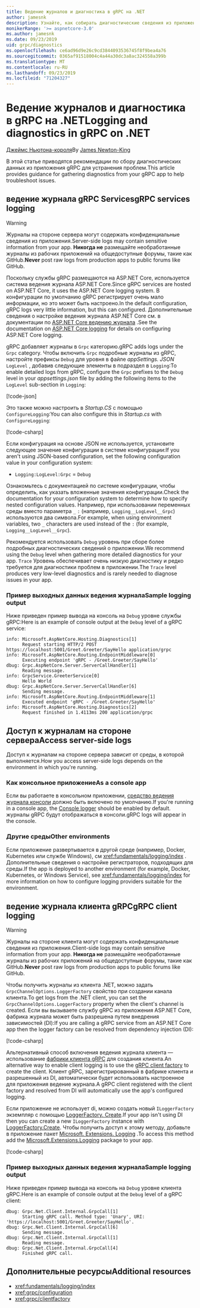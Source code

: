 ```yaml
---
title: Ведение журналов и диагностика в gRPC на .NET
author: jamesnk
description: Узнайте, как собирать диагностические сведения из приложения gRPC на платформе .NET.
monikerRange: '>= aspnetcore-3.0'
ms.author: jamesnk
ms.date: 09/23/2019
uid: grpc/diagnostics
ms.openlocfilehash: ce6ad96d9e26c9cd3844093536745f8f9bea4a76
ms.sourcegitcommit: 0365af91518004c4a44a30dc3a8ac324558a399b
ms.translationtype: MT
ms.contentlocale: ru-RU
ms.lasthandoff: 09/23/2019
ms.locfileid: "71204327"
---
```

# <a name="logging-and-diagnostics-in-grpc-on-net"></a><span data-ttu-id="337df-103">Ведение журналов и диагностика в gRPC на .NET</span><span class="sxs-lookup"><span data-stu-id="337df-103">Logging and diagnostics in gRPC on .NET</span></span>

<span data-ttu-id="337df-104">[Джеймс Ньютона-короля](https://twitter.com/jamesnk)</span><span class="sxs-lookup"><span data-stu-id="337df-104">By [James Newton-King](https://twitter.com/jamesnk)</span></span>

<span data-ttu-id="337df-105">В этой статье приводятся рекомендации по сбору диагностических данных из приложения gRPC для устранения проблем.</span><span class="sxs-lookup"><span data-stu-id="337df-105">This article provides guidance for gathering diagnostics from your gRPC app to help troubleshoot issues.</span></span>

## <a name="grpc-services-logging"></a><span data-ttu-id="337df-106">ведение журнала gRPC Services</span><span class="sxs-lookup"><span data-stu-id="337df-106">gRPC services logging</span></span>

> [!WARNING]
> <span data-ttu-id="337df-107">Журналы на стороне сервера могут содержать конфиденциальные сведения из приложения.</span><span class="sxs-lookup"><span data-stu-id="337df-107">Server-side logs may contain sensitive information from your app.</span></span> <span data-ttu-id="337df-108">**Никогда не** размещайте необработанные журналы из рабочих приложений на общедоступные форумы, такие как GitHub.</span><span class="sxs-lookup"><span data-stu-id="337df-108">**Never** post raw logs from production apps to public forums like GitHub.</span></span>

<span data-ttu-id="337df-109">Поскольку службы gRPC размещаются на ASP.NET Core, используется система ведения журнала ASP.NET Core.</span><span class="sxs-lookup"><span data-stu-id="337df-109">Since gRPC services are hosted on ASP.NET Core, it uses the ASP.NET Core logging system.</span></span> <span data-ttu-id="337df-110">В конфигурации по умолчанию gRPC регистрирует очень мало информации, но это может быть настроено.</span><span class="sxs-lookup"><span data-stu-id="337df-110">In the default configuration, gRPC logs very little information, but this can configured.</span></span> <span data-ttu-id="337df-111">Дополнительные сведения о настройке ведения журнала ASP.NET Core см. в документации по [ASP.NET Core ведению журнала](xref:fundamentals/logging/index#configuration) .</span><span class="sxs-lookup"><span data-stu-id="337df-111">See the documentation on [ASP.NET Core logging](xref:fundamentals/logging/index#configuration) for details on configuring ASP.NET Core logging.</span></span>

<span data-ttu-id="337df-112">gRPC добавляет журналы в `Grpc` категорию.</span><span class="sxs-lookup"><span data-stu-id="337df-112">gRPC adds logs under the `Grpc` category.</span></span> <span data-ttu-id="337df-113">Чтобы включить `Grpc` подробные журналы из gRPC, настройте префиксы `Debug` для уровня в файле *appSettings. JSON* `LogLevel` , добавив следующие элементы в подраздел в `Logging`:</span><span class="sxs-lookup"><span data-stu-id="337df-113">To enable detailed logs from gRPC, configure the `Grpc` prefixes to the `Debug` level in your *appsettings.json* file by adding the following items to the `LogLevel` sub-section in `Logging`:</span></span>

[!code-json[](diagnostics/logging-config.json?highlight=7)]

<span data-ttu-id="337df-114">Это также можно настроить в *Startup.CS* с помощью `ConfigureLogging`:</span><span class="sxs-lookup"><span data-stu-id="337df-114">You can also configure this in *Startup.cs* with `ConfigureLogging`:</span></span>

[!code-csharp[](diagnostics/logging-config-code.cs?highlight=5)]

<span data-ttu-id="337df-115">Если конфигурация на основе JSON не используется, установите следующее значение конфигурации в системе конфигурации:</span><span class="sxs-lookup"><span data-stu-id="337df-115">If you aren't using JSON-based configuration, set the following configuration value in your configuration system:</span></span>

* `Logging:LogLevel:Grpc` = `Debug`

<span data-ttu-id="337df-116">Ознакомьтесь с документацией по системе конфигурации, чтобы определить, как указать вложенные значения конфигурации.</span><span class="sxs-lookup"><span data-stu-id="337df-116">Check the documentation for your configuration system to determine how to specify nested configuration values.</span></span> <span data-ttu-id="337df-117">Например, при использовании переменных среды вместо параметра `_` `:` (например, `Logging__LogLevel__Grpc`) используются два символа.</span><span class="sxs-lookup"><span data-stu-id="337df-117">For example, when using environment variables, two `_` characters are used instead of the `:` (for example, `Logging__LogLevel__Grpc`).</span></span>

<span data-ttu-id="337df-118">Рекомендуется использовать `Debug` уровень при сборе более подробных диагностических сведений о приложении.</span><span class="sxs-lookup"><span data-stu-id="337df-118">We recommend using the `Debug` level when gathering more detailed diagnostics for your app.</span></span> <span data-ttu-id="337df-119">`Trace` Уровень обеспечивает очень низкую диагностику и редко требуется для диагностики проблем в приложении.</span><span class="sxs-lookup"><span data-stu-id="337df-119">The `Trace` level produces very low-level diagnostics and is rarely needed to diagnose issues in your app.</span></span>

### <a name="sample-logging-output"></a><span data-ttu-id="337df-120">Пример выходных данных ведения журнала</span><span class="sxs-lookup"><span data-stu-id="337df-120">Sample logging output</span></span>

<span data-ttu-id="337df-121">Ниже приведен пример вывода на консоль на `Debug` уровне службы gRPC:</span><span class="sxs-lookup"><span data-stu-id="337df-121">Here is an example of console output at the `Debug` level of a gRPC service:</span></span>

```
info: Microsoft.AspNetCore.Hosting.Diagnostics[1]
      Request starting HTTP/2 POST https://localhost:5001/Greet.Greeter/SayHello application/grpc
info: Microsoft.AspNetCore.Routing.EndpointMiddleware[0]
      Executing endpoint 'gRPC - /Greet.Greeter/SayHello'
dbug: Grpc.AspNetCore.Server.ServerCallHandler[1]
      Reading message.
info: GrpcService.GreeterService[0]
      Hello World
dbug: Grpc.AspNetCore.Server.ServerCallHandler[6]
      Sending message.
info: Microsoft.AspNetCore.Routing.EndpointMiddleware[1]
      Executed endpoint 'gRPC - /Greet.Greeter/SayHello'
info: Microsoft.AspNetCore.Hosting.Diagnostics[2]
      Request finished in 1.4113ms 200 application/grpc
```

## <a name="access-server-side-logs"></a><span data-ttu-id="337df-122">Доступ к журналам на стороне сервера</span><span class="sxs-lookup"><span data-stu-id="337df-122">Access server-side logs</span></span>

<span data-ttu-id="337df-123">Доступ к журналам на стороне сервера зависит от среды, в которой выполняется.</span><span class="sxs-lookup"><span data-stu-id="337df-123">How you access server-side logs depends on the environment in which you're running.</span></span>

### <a name="as-a-console-app"></a><span data-ttu-id="337df-124">Как консольное приложение</span><span class="sxs-lookup"><span data-stu-id="337df-124">As a console app</span></span>

<span data-ttu-id="337df-125">Если вы работаете в консольном приложении, [средство ведения журнала консоли](xref:fundamentals/logging/index#console-provider) должно быть включено по умолчанию.</span><span class="sxs-lookup"><span data-stu-id="337df-125">If you're running in a console app, the [Console logger](xref:fundamentals/logging/index#console-provider) should be enabled by default.</span></span> <span data-ttu-id="337df-126">журналы gRPC будут отображаться в консоли.</span><span class="sxs-lookup"><span data-stu-id="337df-126">gRPC logs will appear in the console.</span></span>

### <a name="other-environments"></a><span data-ttu-id="337df-127">Другие среды</span><span class="sxs-lookup"><span data-stu-id="337df-127">Other environments</span></span>

<span data-ttu-id="337df-128">Если приложение развертывается в другой среде (например, Docker, Kubernetes или службе Windows), см <xref:fundamentals/logging/index> . Дополнительные сведения о настройке регистраторов, подходящих для среды.</span><span class="sxs-lookup"><span data-stu-id="337df-128">If the app is deployed to another environment (for example, Docker, Kubernetes, or Windows Service), see <xref:fundamentals/logging/index> for more information on how to configure logging providers suitable for the environment.</span></span>

## <a name="grpc-client-logging"></a><span data-ttu-id="337df-129">ведение журнала клиента gRPC</span><span class="sxs-lookup"><span data-stu-id="337df-129">gRPC client logging</span></span>

> [!WARNING]
> <span data-ttu-id="337df-130">Журналы на стороне клиента могут содержать конфиденциальные сведения из приложения.</span><span class="sxs-lookup"><span data-stu-id="337df-130">Client-side logs may contain sensitive information from your app.</span></span> <span data-ttu-id="337df-131">**Никогда не** размещайте необработанные журналы из рабочих приложений на общедоступные форумы, такие как GitHub.</span><span class="sxs-lookup"><span data-stu-id="337df-131">**Never** post raw logs from production apps to public forums like GitHub.</span></span>

<span data-ttu-id="337df-132">Чтобы получить журналы из клиента .NET, можно задать `GrpcChannelOptions.LoggerFactory` свойство при создании канала клиента.</span><span class="sxs-lookup"><span data-stu-id="337df-132">To get logs from the .NET client, you can set the `GrpcChannelOptions.LoggerFactory` property when the client's channel is created.</span></span> <span data-ttu-id="337df-133">Если вы вызываете службу gRPC из приложения ASP.NET Core, фабрика журнала может быть разрешена путем внедрения зависимостей (DI):</span><span class="sxs-lookup"><span data-stu-id="337df-133">If you are calling a gRPC service from an ASP.NET Core app then the logger factory can be resolved from dependency injection (DI):</span></span>

[!code-csharp[](diagnostics/net-client-dependency-injection.cs?highlight=7,16)]

<span data-ttu-id="337df-134">Альтернативный способ включения ведения журнала клиента — использование [фабрики клиента gRPC](xref:grpc/clientfactory) для создания клиента.</span><span class="sxs-lookup"><span data-stu-id="337df-134">An alternative way to enable client logging is to use the [gRPC client factory](xref:grpc/clientfactory) to create the client.</span></span> <span data-ttu-id="337df-135">Клиент gRPC, зарегистрированный в фабрике клиента и разрешенный из DI, автоматически будет использовать настроенное для приложения ведение журнала.</span><span class="sxs-lookup"><span data-stu-id="337df-135">A gRPC client registered with the client factory and resolved from DI will automatically use the app's configured logging.</span></span>

<span data-ttu-id="337df-136">Если приложение не использует di, можно создать новый `ILoggerFactory` экземпляр с помощью [LoggerFactory. Create](xref:Microsoft.Extensions.Logging.LoggerFactory.Create*).</span><span class="sxs-lookup"><span data-stu-id="337df-136">If your app isn't using DI then you can create a new `ILoggerFactory` instance with [LoggerFactory.Create](xref:Microsoft.Extensions.Logging.LoggerFactory.Create*).</span></span> <span data-ttu-id="337df-137">Чтобы получить доступ к этому методу, добавьте в приложение пакет [Microsoft. Extensions. Logging](https://www.nuget.org/packages/microsoft.extensions.logging/) .</span><span class="sxs-lookup"><span data-stu-id="337df-137">To access this method add the [Microsoft.Extensions.Logging](https://www.nuget.org/packages/microsoft.extensions.logging/) package to your app.</span></span>

[!code-csharp[](diagnostics/net-client-loggerfactory-create.cs?highlight=1,8)]

### <a name="sample-logging-output"></a><span data-ttu-id="337df-138">Пример выходных данных ведения журнала</span><span class="sxs-lookup"><span data-stu-id="337df-138">Sample logging output</span></span>

<span data-ttu-id="337df-139">Ниже приведен пример вывода на консоль на `Debug` уровне клиента gRPC.</span><span class="sxs-lookup"><span data-stu-id="337df-139">Here is an example of console output at the `Debug` level of a gRPC client:</span></span>

```
dbug: Grpc.Net.Client.Internal.GrpcCall[1]
      Starting gRPC call. Method type: 'Unary', URI: 'https://localhost:5001/Greet.Greeter/SayHello'.
dbug: Grpc.Net.Client.Internal.GrpcCall[6]
      Sending message.
dbug: Grpc.Net.Client.Internal.GrpcCall[1]
      Reading message.
dbug: Grpc.Net.Client.Internal.GrpcCall[4]
      Finished gRPC call.
```

## <a name="additional-resources"></a><span data-ttu-id="337df-140">Дополнительные ресурсы</span><span class="sxs-lookup"><span data-stu-id="337df-140">Additional resources</span></span>

* <xref:fundamentals/logging/index>
* <xref:grpc/configuration>
* <xref:grpc/clientfactory>
